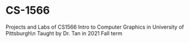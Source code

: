 # CS-1566
Projects and Labs of CS1566 Intro to Computer Graphics in University of Pittsburgh\n
Taught by Dr. Tan in 2021 Fall term
